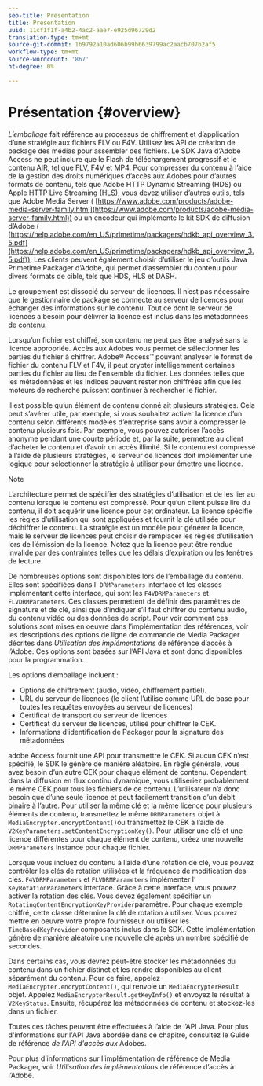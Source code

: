 ```yaml
---
seo-title: Présentation
title: Présentation
uuid: 11cf1f1f-a4b2-4ac2-aae7-e925d96729d2
translation-type: tm+mt
source-git-commit: 1b9792a10ad606b99b6639799ac2aacb707b2af5
workflow-type: tm+mt
source-wordcount: '867'
ht-degree: 0%

---
```



# Présentation {#overview}

*L’emballage* fait référence au processus de chiffrement et d’application d’une stratégie aux fichiers FLV ou F4V. Utilisez les API de création de package des médias pour assembler des fichiers. Le SDK Java d’Adobe Access ne peut inclure que le Flash de téléchargement progressif et le contenu AIR, tel que FLV, F4V et MP4. Pour compresser du contenu à l’aide de la gestion des droits numériques d’accès aux Adobes pour d’autres formats de contenu, tels que Adobe HTTP Dynamic Streaming (HDS) ou Apple HTTP Live Streaming (HLS), vous devez utiliser d’autres outils, tels que Adobe Media Server ( [https://www.adobe.com/products/adobe-media-server-family.html](https://www.adobe.com/products/adobe-media-server-family.html)) ou un encodeur qui implémente le kit SDK de diffusion d’Adobe ( [https://help.adobe.com/en_US/primetime/packagers/hdkb_api_overview_3.5.pdf](https://help.adobe.com/en_US/primetime/packagers/hdkb_api_overview_3.5.pdf)). Les clients peuvent également choisir d’utiliser le jeu d’outils Java Primetime Packager d’Adobe, qui permet d’assembler du contenu pour divers formats de cible, tels que HDS, HLS et DASH.

Le groupement est dissocié du serveur de licences. Il n’est pas nécessaire que le gestionnaire de package se connecte au serveur de licences pour échanger des informations sur le contenu. Tout ce dont le serveur de licences a besoin pour délivrer la licence est inclus dans les métadonnées de contenu.

Lorsqu’un fichier est chiffré, son contenu ne peut pas être analysé sans la licence appropriée. Accès aux Adobes vous permet de sélectionner les parties du fichier à chiffrer. Adobe® Access™ pouvant analyser le format de fichier du contenu FLV et F4V, il peut crypter intelligemment certaines parties du fichier au lieu de l&#39;ensemble du fichier. Les données telles que les métadonnées et les indices peuvent rester non chiffrées afin que les moteurs de recherche puissent continuer à rechercher le fichier.

Il est possible qu’un élément de contenu donné ait plusieurs stratégies. Cela peut s’avérer utile, par exemple, si vous souhaitez activer la licence d’un contenu selon différents modèles d’entreprise sans avoir à compresser le contenu plusieurs fois. Par exemple, vous pouvez autoriser l’accès anonyme pendant une courte période et, par la suite, permettre au client d’acheter le contenu et d’avoir un accès illimité. Si le contenu est compressé à l’aide de plusieurs stratégies, le serveur de licences doit implémenter une logique pour sélectionner la stratégie à utiliser pour émettre une licence.

>[!NOTE]
>
>L’architecture permet de spécifier des stratégies d’utilisation et de les lier au contenu lorsque le contenu est compressé. Pour qu’un client puisse lire du contenu, il doit acquérir une licence pour cet ordinateur. La licence spécifie les règles d’utilisation qui sont appliquées et fournit la clé utilisée pour déchiffrer le contenu. La stratégie est un modèle pour générer la licence, mais le serveur de licences peut choisir de remplacer les règles d’utilisation lors de l’émission de la licence. Notez que la licence peut être rendue invalide par des contraintes telles que les délais d’expiration ou les fenêtres de lecture.

De nombreuses options sont disponibles lors de l’emballage du contenu. Elles sont spécifiées dans l&#39; `DRMParameters` interface et les classes implémentant cette interface, qui sont les `F4VDRMParameters` et `FLVDRMParameters`. Ces classes permettent de définir des paramètres de signature et de clé, ainsi que d’indiquer s’il faut chiffrer du contenu audio, du contenu vidéo ou des données de script. Pour voir comment ces solutions sont mises en oeuvre dans l’implémentation des références, voir les descriptions des options de ligne de commande de Media Packager décrites dans *Utilisation des implémentations* de référence d’accès à l’Adobe. Ces options sont basées sur l’API Java et sont donc disponibles pour la programmation.

Les options d’emballage incluent :

* Options de chiffrement (audio, vidéo, chiffrement partiel).
* URL du serveur de licences (le client l’utilise comme URL de base pour toutes les requêtes envoyées au serveur de licences)
* Certificat de transport du serveur de licences
* Certificat du serveur de licences, utilisé pour chiffrer le CEK.
* Informations d’identification de Packager pour la signature des métadonnées

adobe Access fournit une API pour transmettre le CEK. Si aucun CEK n’est spécifié, le SDK le génère de manière aléatoire. En règle générale, vous avez besoin d’un autre CEK pour chaque élément de contenu. Cependant, dans la diffusion en flux continu dynamique, vous utiliseriez probablement le même CEK pour tous les fichiers de ce contenu. L’utilisateur n’a donc besoin que d’une seule licence et peut facilement transition d’un débit binaire à l’autre. Pour utiliser la même clé et la même licence pour plusieurs éléments de contenu, transmettez le même `DRMParameters` objet à `MediaEncrypter.encryptContent()`ou transmettez le CEK à l’aide de `V2KeyParameters.setContentEncryptionKey()`. Pour utiliser une clé et une licence différentes pour chaque élément de contenu, créez une nouvelle `DRMParameters` instance pour chaque fichier.

Lorsque vous incluez du contenu à l’aide d’une rotation de clé, vous pouvez contrôler les clés de rotation utilisées et la fréquence de modification des clés. `F4VDRMParameters` et `FLVDRMParameters` implémenter l’ `KeyRotationParameters` interface. Grâce à cette interface, vous pouvez activer la rotation des clés. Vous devez également spécifier un `RotatingContentEncryptionKeyProvider`paramètre. Pour chaque exemple chiffré, cette classe détermine la clé de rotation à utiliser. Vous pouvez mettre en oeuvre votre propre fournisseur ou utiliser les `TimeBasedKeyProvider` composants inclus dans le SDK. Cette implémentation génère de manière aléatoire une nouvelle clé après un nombre spécifié de secondes.

Dans certains cas, vous devrez peut-être stocker les métadonnées du contenu dans un fichier distinct et les rendre disponibles au client séparément du contenu. Pour ce faire, appelez `MediaEncrypter.encryptContent()`, qui renvoie un `MediaEncrypterResult` objet. Appelez `MediaEncrypterResult.getKeyInfo()` et envoyez le résultat à `V2KeyStatus`. Ensuite, récupérez les métadonnées de contenu et stockez-les dans un fichier.

Toutes ces tâches peuvent être effectuées à l’aide de l’API Java. Pour plus d&#39;informations sur l&#39;API Java abordée dans ce chapitre, consultez le Guide de référence *de l&#39;API d&#39;accès aux* Adobes.

Pour plus d’informations sur l’implémentation de référence de Media Packager, voir *Utilisation des implémentations* de référence d’accès à l’Adobe.
